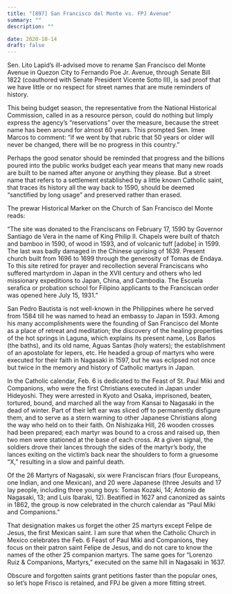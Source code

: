 ```yaml
---
title: "[897] San Francisco del Monte vs. FPJ Avenue"
summary: ""
description: ""

date: 2020-10-14
draft: false
---
```


Sen. Lito Lapid’s ill-advised move to rename San Francisco del Monte Avenue in Quezon City to Fernando Poe Jr. Avenue, through Senate Bill 1822 (coauthored with Senate President Vicente Sotto III), is sad proof that we have little or no respect for street names that are mute reminders of history.

This being budget season, the representative from the National Historical Commission, called in as a resource person, could do nothing but limply express the agency’s “reservations” over the measure, because the street name has been around for almost 60 years. This prompted Sen. Imee Marcos to comment: ”if we went by that rubric that 50 years or older will never be changed, there will be no progress in this country.”

Perhaps the good senator should be reminded that progress and the billions poured into the public works budget each year means that many new roads are built to be named after anyone or anything they please. But a street name that refers to a settlement established by a little known Catholic saint, that traces its history all the way back to 1590, should be deemed “sanctified by long usage” and preserved rather than erased.

The prewar Historical Marker on the Church of San Francisco del Monte reads:

“The site was donated to the Franciscans on February 17, 1590 by Governor Santiago de Vera in the name of King Philip II. Chapels were built of thatch and bamboo in 1590, of wood in 1593, and of volcanic tuff [adobe] in 1599. The last was badly damaged in the Chinese uprising of 1639. Present church built from 1696 to 1699 through the generosity of Tomas de Endaya. To this site retired for prayer and recollection several Franciscans who suffered martyrdom in Japan in the XVII century and others who led missionary expeditions to Japan, China, and Cambodia. The Escuela serafica or probation school for Filipino applicants to the Franciscan order was opened here July 15, 1931.”

San Pedro Bautista is not well-known in the Philippines where he served from 1584 till he was named to head an embassy to Japan in 1593. Among his many accomplishments were the founding of San Francisco del Monte as a place of retreat and meditation; the discovery of the healing properties of the hot springs in Laguna, which explains its present name, Los Baños (the baths), and its old name, Aguas Santas (holy waters); the establishment of an apostolate for lepers, etc. He headed a group of martyrs who were executed for their faith in Nagasaki in 1597, but he was eclipsed not once but twice in the memory and history of Catholic martyrs in Japan.

In the Catholic calendar, Feb. 6 is dedicated to the Feast of St. Paul Miki and Companions, who were the first Christians executed in Japan under Hideyoshi. They were arrested in Kyoto and Osaka, imprisoned, beaten, tortured, bound, and marched all the way from Kansai to Nagasaki in the dead of winter. Part of their left ear was sliced off to permanently disfigure them, and to serve as a stern warning to other Japanese Christians along the way who held on to their faith. On Nishizaka Hill, 26 wooden crosses had been prepared; each martyr was bound to a cross and raised up, then two men were stationed at the base of each cross. At a given signal, the soldiers drove their lances through the sides of the martyr’s body, the lances exiting on the victim’s back near the shoulders to form a gruesome “X,” resulting in a slow and painful death.

Of the 26 Martyrs of Nagasaki, six were Franciscan friars (four Europeans, one Indian, and one Mexican), and 20 were Japanese (three Jesuits and 17 lay people, including three young boys: Tomas Kozaki, 14; Antonio de Nagasaki, 13; and Luis Ibaraki, 12). Beatified in 1627 and canonized as saints in 1862, the group is now celebrated in the church calendar as “Paul Miki and Companions.”

That designation makes us forget the other 25 martyrs except Felipe de Jesus, the first Mexican saint. I am sure that when the Catholic Church in Mexico celebrates the Feb. 6 Feast of Paul Miki and Companions, they focus on their patron saint Felipe de Jesus, and do not care to know the names of the other 25 companion martyrs. The same goes for “Lorenzo Ruiz & Companions, Martyrs,” executed on the same hill in Nagasaki in 1637.

Obscure and forgotten saints grant petitions faster than the popular ones, so let’s hope Frisco is retained, and FPJ be given a more fitting street.
